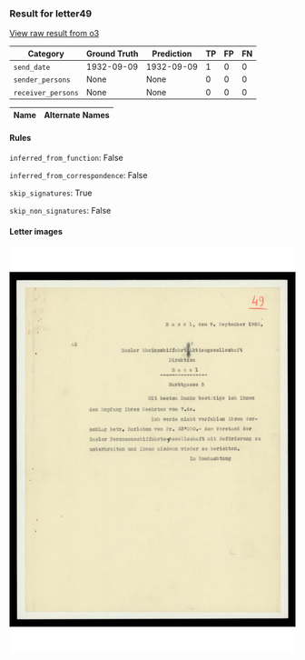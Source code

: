 ### Result for letter49
[View raw result from o3](https://github.com/RISE-UNIBAS/humanities_data_benchmark/blob/main/results/2025-10-01/T0135/request_T0135_letter49.json)


| Category          | Ground Truth | Prediction | TP | FP | FN |
|------------------|--------------|------------|----|----|----|
| `send_date`        | 1932-09-09 | 1932-09-09 | 1 | 0 | 0 |
| `sender_persons`  | None | None | 0 | 0 | 0 |
| `receiver_persons` | None | None | 0 | 0 | 0 |

| Name | Alternate Names |
| --- | --- |

#### Rules
`inferred_from_function`: False

`inferred_from_correspondence`: False

`skip_signatures`: True

`skip_non_signatures`: False

#### Letter images

<img src="https://github.com/RISE-UNIBAS/humanities_data_benchmark/blob/main/benchmarks/metadata_extraction/images/letter49_p1.jpg?raw=true" alt="letter49_p1.jpg" width="800px">

